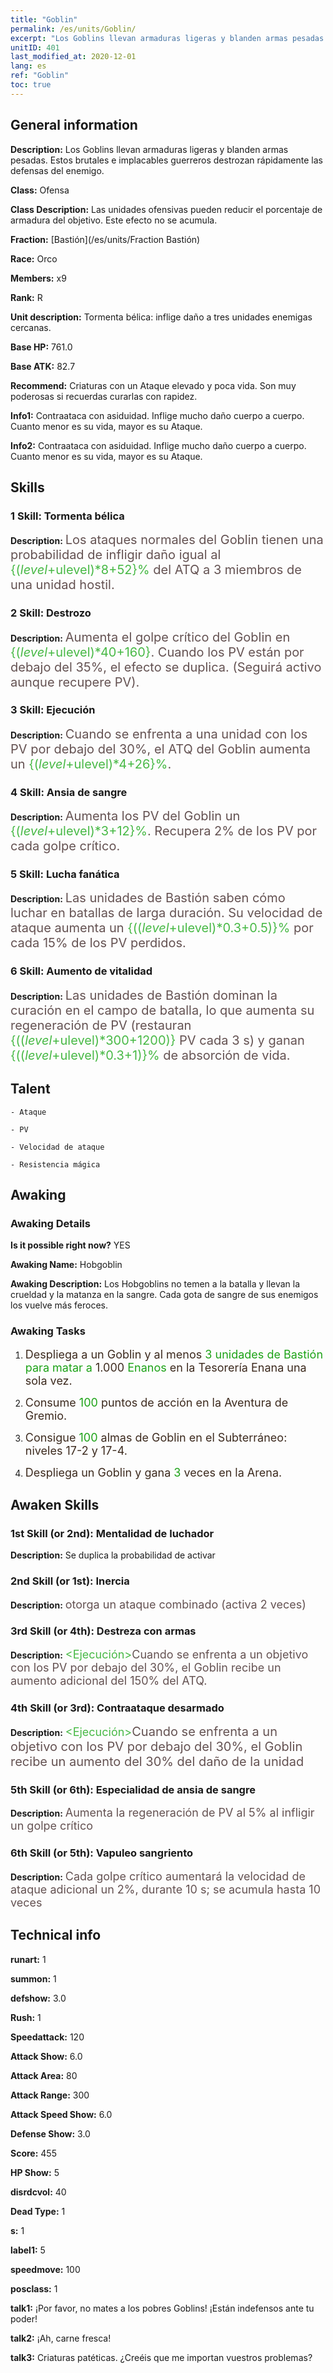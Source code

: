 ```yaml
---
title: "Goblin"
permalink: /es/units/Goblin/
excerpt: "Los Goblins llevan armaduras ligeras y blanden armas pesadas. Estos brutales e implacables guerreros destrozan rápidamente las defensas del enemigo."
unitID: 401
last_modified_at: 2020-12-01
lang: es
ref: "Goblin"
toc: true
---
```

## General information
 **Description:** Los Goblins llevan armaduras ligeras y blanden armas pesadas. Estos brutales e implacables guerreros destrozan rápidamente las defensas del enemigo.

 **Class:** Ofensa

 **Class Description:** Las unidades ofensivas pueden reducir el porcentaje de armadura del objetivo. Este efecto no se acumula.

 **Fraction:** [Bastión](/es/units/Fraction Bastión)

 **Race:** Orco

 **Members:** x9

 **Rank:** R

 **Unit description:** Tormenta bélica: inflige daño a tres unidades enemigas cercanas.

 **Base HP:** 761.0

 **Base ATK:** 82.7

 **Recommend:** Criaturas con un Ataque elevado y poca vida. Son muy poderosas si recuerdas curarlas con rapidez.

 **Info1:** Contraataca con asiduidad. Inflige mucho daño cuerpo a cuerpo. Cuanto menor es su vida, mayor es su Ataque.

 **Info2:** Contraataca con asiduidad. Inflige mucho daño cuerpo a cuerpo. Cuanto menor es su vida, mayor es su Ataque.

## Skills
### 1 Skill: Tormenta bélica
 **Description:** <span style="color: #645252;font-size:20px">Los ataques normales del Goblin tienen una probabilidad de infligir daño igual al </span><span style="color: black"><span style="color: #48b946;font-size:20px">{($level+$ulevel)*8+52}%</span><span style="color: black"><span style="color: #645252;font-size:20px"> del ATQ a 3 miembros de una unidad hostil.</span><span style="color: black">

### 2 Skill: Destrozo
 **Description:** <span style="color: #645252;font-size:20px">Aumenta el golpe crítico del Goblin en </span><span style="color: black"><span style="color: #48b946;font-size:20px">{($level+$ulevel)*40+160}</span><span style="color: black"><span style="color: #645252;font-size:20px">. Cuando los PV están por debajo del 35%, el efecto se duplica. (Seguirá activo aunque recupere PV).</span><span style="color: black">

### 3 Skill: Ejecución
 **Description:** <span style="color: #645252;font-size:20px">Cuando se enfrenta a una unidad con los PV por debajo del 30%, el ATQ del Goblin aumenta un </span><span style="color: black"><span style="color: #48b946;font-size:20px">{($level+$ulevel)*4+26}%</span><span style="color: black"><span style="color: #645252;font-size:20px">.</span><span style="color: black">

### 4 Skill: Ansia de sangre
 **Description:** <span style="color: #645252;font-size:20px">Aumenta los PV del Goblin un </span><span style="color: black"><span style="color: #48b946;font-size:20px">{($level+$ulevel)*3+12}%</span><span style="color: black"><span style="color: #645252;font-size:20px">. Recupera 2% de los PV por cada golpe crítico.</span><span style="color: black">

### 5 Skill: Lucha fanática
 **Description:** <span style="color: #645252;font-size:20px">Las unidades de Bastión saben cómo luchar en batallas de larga duración. Su velocidad de ataque aumenta un </span><span style="color: black"><span style="color: #48b946;font-size:20px">{(($level+$ulevel)*0.3+0.5)}%</span><span style="color: black"><span style="color: #645252;font-size:20px"> por cada 15% de los PV perdidos.</span><span style="color: black">

### 6 Skill: Aumento de vitalidad
 **Description:** <span style="color: #645252;font-size:20px">Las unidades de Bastión dominan la curación en el campo de batalla, lo que aumenta su regeneración de PV (restauran </span><span style="color: black"><span style="color: #48b946;font-size:20px">{(($level+$ulevel)*300+1200)}</span><span style="color: black"><span style="color: #645252;font-size:20px"> PV cada 3 s) y ganan </span><span style="color: black"><span style="color: #48b946;font-size:20px">{(($level+$ulevel)*0.3+1)}%</span><span style="color: black"><span style="color: #645252;font-size:20px"> de absorción de vida.</span><span style="color: black">

## Talent

    - Ataque

    - PV

    - Velocidad de ataque

    - Resistencia mágica

## Awaking
### Awaking Details
 **Is it possible right now?** YES

 **Awaking Name:** Hobgoblin

 **Awaking Description:** Los Hobgoblins no temen a la batalla y llevan la crueldad y la matanza en la sangre. Cada gota de sangre de sus enemigos los vuelve más feroces.

### Awaking Tasks
 1. <span style="color: #3c2a1e;font-size:18px">Despliega a un Goblin y al menos </span><span style="color: #1ca216;font-size:18px">3 unidades de Bastión para matar a </span><span style="color: #3c2a1e;font-size:18px">1.000</span><span style="color: #1ca216;font-size:18px"> Enanos </span><span style="color: #3c2a1e;font-size:18px">en la Tesorería Enana una sola vez.</span>

 2. <span style="color: #3c2a1e;font-size:18px">Consume </span><span style="color: #1ca216;font-size:18px">100</span><span style="color: #3c2a1e;font-size:18px"> puntos de acción en la Aventura de Gremio.</span>

 3. <span style="color: #3c2a1e;font-size:18px">Consigue </span><span style="color: #1ca216;font-size:18px">100</span><span style="color: #3c2a1e;font-size:18px"> almas de Goblin en el Subterráneo: niveles 17-2 y 17-4.</span>

 4. <span style="color: #3c2a1e;font-size:18px">Despliega un Goblin y gana </span><span style="color: #1ca216;font-size:18px">3</span><span style="color: #3c2a1e;font-size:18px"> veces en la Arena.</span>

## Awaken Skills

### 1st Skill (or 2nd): Mentalidad de luchador
 **Description:** <span style="color: #48b946;font-size:18px"><War Storm> </span>Se duplica la probabilidad de activar<span style="color: #645252;font-size:18px"><War Storm></span>

### 2nd Skill (or 1st): Inercia
 **Description:** <span style="color: #48b946;font-size:18px"><War Storm> </span><span style="color: #645252;font-size:18px"><War Storm> otorga un ataque combinado (activa <War Storm> 2 veces)</span>

### 3rd Skill (or 4th): Destreza con armas
 **Description:** <span style="color: #48b946;font-size:18px"><Ejecución></span><span style="color: #645252;font-size:18px">Cuando se enfrenta a un objetivo con los PV por debajo del 30%, el Goblin recibe un aumento adicional del 150% del ATQ.</span>

### 4th Skill (or 3rd): Contraataque desarmado
 **Description:** <span style="color: #48b946;font-size:18px"><Ejecución></span><span style="color: #645252;font-size:20px">Cuando se enfrenta a un objetivo con los PV por debajo del 30%, el Goblin recibe un aumento del 30% del daño de la unidad</span>

### 5th Skill (or 6th): Especialidad de ansia de sangre
 **Description:** <span style="color: #48b946;font-size:18px"><Bloodlust></span><span style="color: #645252;font-size:18px">Aumenta la regeneración de PV al 5% al infligir un golpe crítico</span>

### 6th Skill (or 5th): Vapuleo sangriento
 **Description:** <span style="color: #48b946;font-size:18px"><Bloodlust></span><span style="color: #645252;font-size:18px">Cada golpe crítico aumentará la velocidad de ataque adicional un 2%, durante 10 s; se acumula hasta 10 veces</span>

## Technical info
 **runart:** 1

 **summon:** 1

 **defshow:** 3.0

 **Rush:** 1

 **Speedattack:** 120

 **Attack Show:** 6.0

 **Attack Area:** 80

 **Attack Range:** 300

 **Attack Speed Show:** 6.0

 **Defense Show:** 3.0

 **Score:** 455

 **HP Show:** 5

 **disrdcvol:** 40

 **Dead Type:** 1

 **s:** 1

 **label1:** 5

 **speedmove:** 100

 **posclass:** 1

 **talk1:** ¡Por favor, no mates a los pobres Goblins! ¡Están indefensos ante tu poder!

 **talk2:** ¡Ah, carne fresca!

 **talk3:** Criaturas patéticas. ¿Creéis que me importan vuestros problemas?

